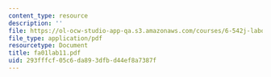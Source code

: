 ```yaml
---
content_type: resource
description: ''
file: https://ol-ocw-studio-app-qa.s3.amazonaws.com/courses/6-542j-laboratory-on-the-physiology-acoustics-and-perception-of-speech-fall-2005/293fffcf05c6da893dfbd44ef8a7387f_fa01lab11.pdf
file_type: application/pdf
resourcetype: Document
title: fa01lab11.pdf
uid: 293fffcf-05c6-da89-3dfb-d44ef8a7387f
---
```

